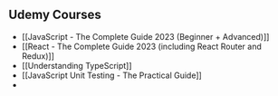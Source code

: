 ## Udemy Courses
- [[JavaScript - The Complete Guide 2023 (Beginner + Advanced)]] 
- [[React - The Complete Guide 2023 (including React Router and Redux)]]
- [[Understanding TypeScript]]
- [[JavaScript Unit Testing - The Practical Guide]]
- 
